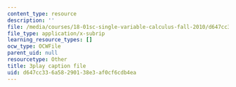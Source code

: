 ```yaml
---
content_type: resource
description: ''
file: /media/courses/18-01sc-single-variable-calculus-fall-2010/d647cc336a58290138e3af0cf6cdb4ea_7K1sB05pE0A.srt
file_type: application/x-subrip
learning_resource_types: []
ocw_type: OCWFile
parent_uid: null
resourcetype: Other
title: 3play caption file
uid: d647cc33-6a58-2901-38e3-af0cf6cdb4ea
---
```

